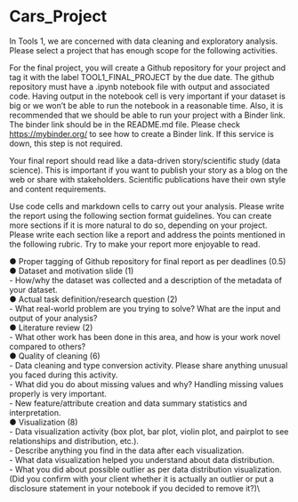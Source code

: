 # Cars_Project
In Tools 1, we are concerned with data cleaning and exploratory analysis. Please select a
project that has enough scope for the following activities.

For the final project, you will create a Github repository for your project and tag it with the label
TOOL1_FINAL_PROJECT by the due date. The github repository must have a .ipynb notebook
file with output and associated code. Having output in the notebook cell is very important if your
dataset is big or we won’t be able to run the notebook in a reasonable time.
Also, it is recommended that we should be able to run your project with a Binder link. The binder
link should be in the README.md file. Please check https://mybinder.org/ to see how to create a
Binder link. If this service is down, this step is not required.

Your final report should read like a data-driven story/scientific study (data science). This is
important if you want to publish your story as a blog on the web or share with stakeholders.
Scientific publications have their own style and content requirements.

Use code cells and markdown cells to carry out your analysis. Please write the report using the
following section format guidelines. You can create more sections if it is more natural to do so,
depending on your project. Please write each section like a report and address the points
mentioned in the following rubric. Try to make your report more enjoyable to read.

● Proper tagging of Github repository for final report as per deadlines (0.5)\
● Dataset and motivation slide (1)\
	- How/why the dataset was collected and a description of the metadata of your dataset.\
● Actual task definition/research question (2)\
	- What real-world problem are you trying to solve? What are the input and output of your analysis?\
● Literature review (2)\
	- What other work has been done in this area, and how is your work novel compared to others?\
● Quality of cleaning (6)\
	- Data cleaning and type conversion activity. Please share anything unusual you faced
	  during this activity.\
	- What did you do about missing values and why? Handling missing values
	  properly is very important.\
	- New feature/attribute creation and data summary statistics and interpretation.\
● Visualization (8)\
	- Data visualization activity (box plot, bar plot, violin plot, and pairplot to see
	  relationships and distribution, etc.).\
	- Describe anything you find in the data after each visualization.\
	- What data visualization helped you understand about data distribution.\
	- What you did about possible outlier as per data distribution visualization. (Did you
	  confirm with your client whether it is actually an outlier or put a disclosure statement in your
	  notebook if you decided to remove it?)\
